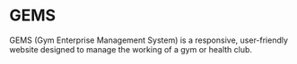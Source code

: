 # GEMS
GEMS (Gym Enterprise Management System) is a responsive, user-friendly website designed to manage the working of a gym or health club.
